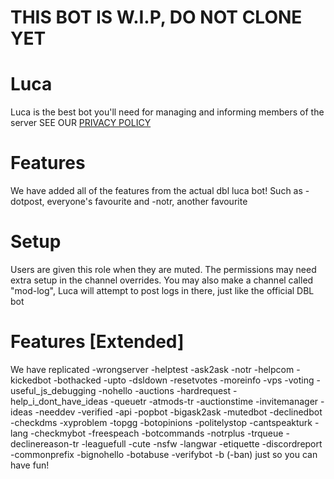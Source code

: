 # THIS BOT IS W.I.P, DO NOT CLONE YET
# Luca
Luca is the best bot you'll need for managing and informing members of the server
SEE OUR [PRIVACY POLICY](https://legal.animalbot.xyz/)
# Features
We have added all of the features from the actual dbl luca bot!
Such as -dotpost, everyone's favourite and -notr, another favourite
# Setup
Users are given this role when they are muted. 
The permissions may need extra setup in the channel overrides.
You may also make a channel called "mod-log", Luca will attempt to post logs in there, just like the official DBL bot
# Features [Extended]
We have replicated 
-wrongserver
-helptest
-ask2ask
-notr
-helpcom
-kickedbot
-bothacked
-upto
-dsldown
-resetvotes
-moreinfo
-vps
-voting
-useful_js_debugging
-nohello
-auctions
-hardrequest
-help_i_dont_have_ideas
-queuetr
-atmods-tr
-auctionstime
-invitemanager
-ideas
-needdev
-verified
-api
-popbot
-bigask2ask
-mutedbot
-declinedbot
-checkdms
-xyproblem
-topgg
-botopinions
-politelystop
-cantspeakturk
-lang
-checkmybot
-freespeach
-botcommands
-notrplus
-trqueue
-declinereason-tr
-leaguefull
-cute
-nsfw
-langwar
-etiquette
-discordreport
-commonprefix
-bignohello
-botabuse
-verifybot
-b (-ban)
just so you can have fun!